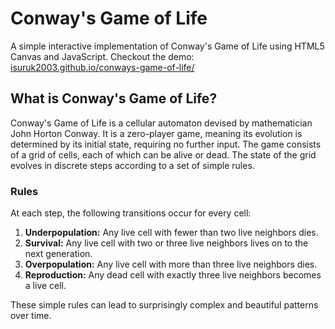# Conway's Game of Life

A simple interactive implementation of Conway's Game of Life using HTML5 Canvas and JavaScript. Checkout the demo: [isuruk2003.github.io/conways-game-of-life/](https://isuruk2003.github.io/conways-game-of-life/)

## What is Conway's Game of Life?

Conway's Game of Life is a cellular automaton devised by mathematician John Horton Conway. It is a zero-player game, meaning its evolution is determined by its initial state, requiring no further input. The game consists of a grid of cells, each of which can be alive or dead. The state of the grid evolves in discrete steps according to a set of simple rules.

### Rules

At each step, the following transitions occur for every cell:

1. **Underpopulation:** Any live cell with fewer than two live neighbors dies.
2. **Survival:** Any live cell with two or three live neighbors lives on to the next generation.
3. **Overpopulation:** Any live cell with more than three live neighbors dies.
4. **Reproduction:** Any dead cell with exactly three live neighbors becomes a live cell.

These simple rules can lead to surprisingly complex and beautiful patterns over time.
